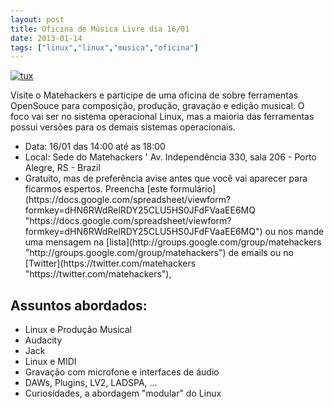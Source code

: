 ```yaml
---
layout: post
title: Oficina de Música Livre dia 16/01
date: 2013-01-14
tags: ["linux","linux","musica","oficina"]
---
```


[![tux](tux.png)](http://blog.matehackers.org/oficina-de-musica-livre-dia-1601/tux/)

Visite o Matehackers e participe de uma oficina de sobre ferramentas OpenSouce para composição, produção, gravação e edição musical. O foco vai ser no sistema operacional Linux, mas a maioria das ferramentas possui versões para os demais sistemas operacionais.
<div>

*   <div>Data: 16/01 das 14:00 até as 18:00</div>
*   <div>Local: Sede do Matehackers ' Av. Independência 330, sala 206 - Porto Alegre, RS - Brazil</div>
*   <div>Gratuito, mas de preferência avise antes que você vai aparecer para ficarmos espertos. Preencha [este formulário](https://docs.google.com/spreadsheet/viewform?formkey=dHN6RWdRelRDY25CLU5HS0JFdFVaaEE6MQ "https://docs.google.com/spreadsheet/viewform?formkey=dHN6RWdRelRDY25CLU5HS0JFdFVaaEE6MQ") ou nos mande uma mensagem na [lista](http://groups.google.com/group/matehackers "http://groups.google.com/group/matehackers") de emails ou no [Twitter](https://twitter.com/matehackers "https://twitter.com/matehackers"),</div>
</div>
<div></div>

## Assuntos abordados:

<div>

*   <div>Linux e Produção Musical</div>
*   <div>Audacity</div>
*   <div>Jack</div>
*   <div>Linux e MIDI</div>
*   <div>Gravação com microfone e interfaces de áudio</div>
*   <div>DAWs, Plugins, LV2, LADSPA, ...</div>
*   <div>Curiosidades, a abordagem "modular" do Linux</div>
</div>
